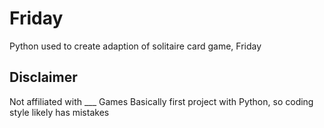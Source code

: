 # Friday
Python used to create adaption of solitaire card game, Friday

## Disclaimer
Not affiliated with ___ Games
Basically first project with Python, so coding style likely has mistakes


